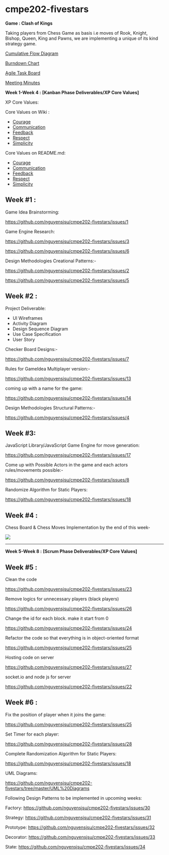 # cmpe202-fivestars
**Game : Clash of Kings**

Taking players from Chess Game as basis i.e moves of Rook, Knight, Bishop, Queen, King and Pawns, we are implementing a unique of its kind strategy game.

[Cumulative Flow Diagram](https://docs.google.com/a/sjsu.edu/spreadsheets/d/150TyqCxRxhK7aqt2JpKUFNBQsHHqq0wVjuAcBEJsWQM/edit?usp=sharing)

<!---[Burndown Chart](https://drive.google.com/a/sjsu.edu/file/d/0B0my03hiLrdRQjAtQ0JvdTB0QVE/view?usp=sharing)--->
[Burndown Chart](https://docs.google.com/spreadsheets/d/1JCwrrKYYLpR_GcMBCLl4FsvvsWJpbuLkF6Eb9Omjt1k/edit#gid=879809152)

[Agile Task Board](https://github.com/nguyensjsu/cmpe202-fivestars/projects/1)

[Meeting Minutes](https://github.com/nguyensjsu/cmpe202-fivestars/blob/master/Meeting%20minutes.md)

**Week 1-Week 4 :**  **[Kanban Phase Deliverables/XP Core Values]**

XP Core Values: 

Core Values on Wiki :

* [Courage](https://github.com/nguyensjsu/cmpe202-fivestars/blob/master/Core%20Values/Courage.md)
* [Communication](https://github.com/nguyensjsu/cmpe202-fivestars/wiki/Communication-%7C-XP-Core-Value-%5BAkansha%5D)
* [Feedback](https://github.com/nguyensjsu/cmpe202-fivestars/edit/master/Feedback-%7C-XP-Core-Value-%5B-Satish-%5D)
* [Respect](https://github.com/nguyensjsu/cmpe202-fivestars/wiki/Respect-%7C-XP-Core-Value-%5B-Devi-%5D)
* [Simplicity](https://github.com/nguyensjsu/cmpe202-fivestars/wiki/Simplicity-%7C-XP-Core-Value--%5BShweta%5D)

Core Values on README.md:

* [Courage](https://github.com/nguyensjsu/cmpe202-fivestars/blob/master/Core%20Values/Courage.md)
* [Communication](https://github.com/nguyensjsu/cmpe202-fivestars/blob/master/Core%20Values/Communication.md)
* [Feedback](https://github.com/nguyensjsu/cmpe202-fivestars/blob/master/Core%20Values/Feedback.md)
* [Respect](https://github.com/nguyensjsu/cmpe202-fivestars/blob/master/Core%20Values/Respect.md)
* [Simplicity](https://github.com/nguyensjsu/cmpe202-fivestars/blob/master/Core%20Values/Simplicity%20%5BShweta%5D.md)

Week #1 :
-------

Game Idea Brainstorming:

https://github.com/nguyensjsu/cmpe202-fivestars/issues/1

Game Engine Research:

https://github.com/nguyensjsu/cmpe202-fivestars/issues/3

https://github.com/nguyensjsu/cmpe202-fivestars/issues/6

Design Methodologies Creational Patterns:-

https://github.com/nguyensjsu/cmpe202-fivestars/issues/2

https://github.com/nguyensjsu/cmpe202-fivestars/issues/5

Week #2 :
-------

Project Deliverable:
* UI Wireframes
* Activity Diagram
* Design Sequence Diagram
* Use Case Specification
* User Story

Checker Board Designs:-

https://github.com/nguyensjsu/cmpe202-fivestars/issues/7

Rules for GameIdea Multiplayer version:-

https://github.com/nguyensjsu/cmpe202-fivestars/issues/13

coming up with a name for the game:

https://github.com/nguyensjsu/cmpe202-fivestars/issues/14

Design Methodologies Structural Patterns:-

https://github.com/nguyensjsu/cmpe202-fivestars/issues/4

Week #3:
-------

JavaScript Library/JavaScript Game Engine for move generation:

https://github.com/nguyensjsu/cmpe202-fivestars/issues/17

Come up with Possible Actors in the game and each actors rules/movements possible:-

https://github.com/nguyensjsu/cmpe202-fivestars/issues/8

Randomize Algorithm for Static Players:

https://github.com/nguyensjsu/cmpe202-fivestars/issues/18


Week #4 :
--------
Chess Board & Chess Moves Implementation by the end of this week-

![](https://github.com/nguyensjsu/cmpe202-fivestars/blob/master/Chess_Screenshot.png)

------------------------------------------------------------------------------------------------------------------------
**Week 5-Week 8 :**  **[Scrum Phase Deliverables/XP Core Values]**

Week #5 :
---------

Clean the code

https://github.com/nguyensjsu/cmpe202-fivestars/issues/23

Remove logics for unnecessary players (black players)

https://github.com/nguyensjsu/cmpe202-fivestars/issues/26

Change the id for each block. make it start from 0

https://github.com/nguyensjsu/cmpe202-fivestars/issues/24

Refactor the code so that everything is in object-oriented format 

https://github.com/nguyensjsu/cmpe202-fivestars/issues/25

Hosting code on server 

https://github.com/nguyensjsu/cmpe202-fivestars/issues/27

socket.io and node js for server

https://github.com/nguyensjsu/cmpe202-fivestars/issues/22

Week #6 :
---------

Fix the position of player when it joins the game:

https://github.com/nguyensjsu/cmpe202-fivestars/issues/25

Set Timer for each player:

https://github.com/nguyensjsu/cmpe202-fivestars/issues/28

Complete Randomization Algorithm for Static Players:

https://github.com/nguyensjsu/cmpe202-fivestars/issues/18

UML Diagrams:

https://github.com/nguyensjsu/cmpe202-fivestars/tree/master/UML%20Diagrams

Following Design Patterns to be implemented in upcoming weeks:

Factory: https://github.com/nguyensjsu/cmpe202-fivestars/issues/30

Strategy: https://github.com/nguyensjsu/cmpe202-fivestars/issues/31

Prototype: https://github.com/nguyensjsu/cmpe202-fivestars/issues/32

Decorator: https://github.com/nguyensjsu/cmpe202-fivestars/issues/33

State: https://github.com/nguyensjsu/cmpe202-fivestars/issues/34















